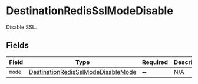 # DestinationRedisSslModeDisable

Disable SSL.


## Fields

| Field                                                                                           | Type                                                                                            | Required                                                                                        | Description                                                                                     |
| ----------------------------------------------------------------------------------------------- | ----------------------------------------------------------------------------------------------- | ----------------------------------------------------------------------------------------------- | ----------------------------------------------------------------------------------------------- |
| `mode`                                                                                          | [DestinationRedisSslModeDisableMode](../../models/shared/DestinationRedisSslModeDisableMode.md) | :heavy_minus_sign:                                                                              | N/A                                                                                             |